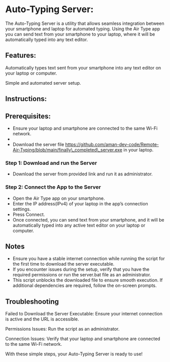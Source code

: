 # Auto-Typing Server:

The Auto-Typing Server is a utility that allows seamless integration between your smartphone and laptop for automated typing. Using the Air Type app you can send text from your smartphone to your laptop, where it will be automatically typed into any text editor.



## Features:

Automatically types text sent from your smartphone into any text editor on your laptop or computer.

Simple and automated server setup.

## Instructions:

## Prerequisites:

* Ensure your laptop and smartphone are connected to the same Wi-Fi network.
* 
* Download the server file https://github.com/aman-dev-code/Remote-Air-Typing/blob/main/finally\_completed\_server.exe in your laptop.



### Step 1: Download and run the Server

* Download the server from provided link and run it as administrator.

### Step 2: Connect the App to the Server

* Open the Air Type app on your smartphone.
* Enter the IP address(IPv4) of your laptop in the app’s connection settings.
* Press Connect.
* Once connected, you can send text from your smartphone, and it will be automatically typed into any active text editor on your laptop or computer.



## Notes

* Ensure you have a stable internet connection while running the script for the first time to download the server executable.
* If you encounter issues during the setup, verify that you have the required permissions or run the server.bat file as an administrator.
* This script unblocks the downloaded file to ensure smooth execution. If additional dependencies are required, follow the on-screen prompts.

## Troubleshooting

Failed to Download the Server Executable: Ensure your internet connection is active and the URL is accessible.

Permissions Issues: Run the script as an administrator.

Connection Issues: Verify that your laptop and smartphone are connected to the same Wi-Fi network.

With these simple steps, your Auto-Typing Server is ready to use!

